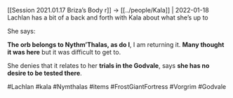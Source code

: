 [[Session 2021.01.17 Briza’s Body r]] -> [[../people/Kala]] | 2022-01-18
Lachlan has a bit of a back and forth with Kala about what she’s up to

She says:

**The orb belongs to Nythm’Thalas, as do I**, I am returning it. **Many thought it was here** but it was difficult to get to.

She denies that it relates to her **trials in the Godvale**, says **she has no desire to be tested there**.

#Lachlan #kala #Nymthalas #items  #FrostGiantFortress #Vorgrim #Godvale 
